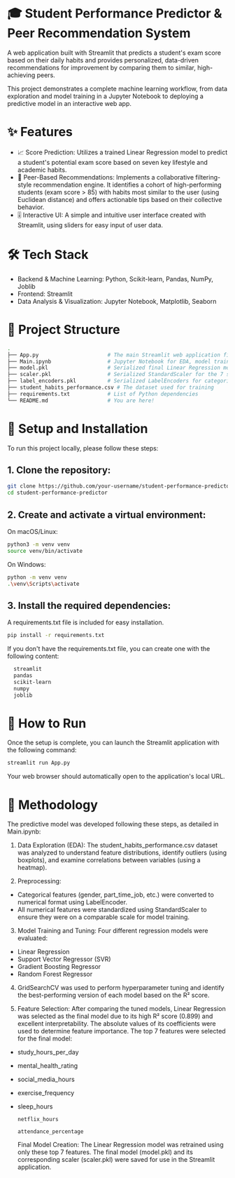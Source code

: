 # 🎓 Student Performance Predictor & Peer Recommendation System

A web application built with Streamlit that predicts a student's exam score based on their daily habits and provides personalized, data-driven recommendations for improvement by comparing them to similar, high-achieving peers.

This project demonstrates a complete machine learning workflow, from data exploration and model training in a Jupyter Notebook to deploying a predictive model in an interactive web app.

# ✨ Features

- 📈 Score Prediction: Utilizes a trained Linear Regression model to predict a student's potential exam score based on seven key lifestyle and academic habits.
- 👥 Peer-Based Recommendations: Implements a collaborative filtering-style recommendation engine. It identifies a cohort of high-performing students (exam score > 85) with habits most similar to the user (using Euclidean distance) and offers actionable tips based on their collective behavior.
- 🎚️ Interactive UI: A simple and intuitive user interface created with Streamlit, using sliders for easy input of user data.

# 🛠️ Tech Stack

- Backend & Machine Learning: Python, Scikit-learn, Pandas, NumPy, Joblib
- Frontend: Streamlit
- Data Analysis & Visualization: Jupyter Notebook, Matplotlib, Seaborn

# 📂 Project Structure

```bash
.
├── App.py                      # The main Streamlit web application file
├── Main.ipynb                  # Jupyter Notebook for EDA, model training, and evaluation
├── model.pkl                   # Serialized final Linear Regression model
├── scaler.pkl                  # Serialized StandardScaler for the 7 selected features
├── label_encoders.pkl          # Serialized LabelEncoders for categorical data transformation
├── student_habits_performance.csv # The dataset used for training
├── requirements.txt            # List of Python dependencies
└── README.md                   # You are here!
```

# 🔧 Setup and Installation

To run this project locally, please follow these steps:

## 1. Clone the repository:

  ```bash
  git clone https://github.com/your-username/student-performance-predictor.git
  cd student-performance-predictor
  ```
## 2. Create and activate a virtual environment:

  On macOS/Linux:
  ```bash
  python3 -m venv venv
  source venv/bin/activate
  ```
  On Windows:
  ```bash
  python -m venv venv
  .\venv\Scripts\activate
  ```
## 3. Install the required dependencies:
A requirements.txt file is included for easy installation.
  ```bash
  pip install -r requirements.txt
  ```

If you don't have the requirements.txt file, you can create one with the following content:
```bash
  streamlit
  pandas
  scikit-learn
  numpy
  joblib
```
# 🚀 How to Run

Once the setup is complete, you can launch the Streamlit application with the following command:
  ```bash
  streamlit run App.py
  ```

Your web browser should automatically open to the application's local URL.

# 🧠 Methodology

The predictive model was developed following these steps, as detailed in Main.ipynb:

1. Data Exploration (EDA): The student_habits_performance.csv dataset was analyzed to understand feature distributions, identify outliers (using boxplots), and examine correlations between variables (using a heatmap).

2. Preprocessing:

  - Categorical features (gender, part_time_job, etc.) were converted to numerical format using LabelEncoder.
  - All numerical features were standardized using StandardScaler to ensure they were on a comparable scale for model training.

3. Model Training and Tuning: Four different regression models were evaluated:

  - Linear Regression
  - Support Vector Regressor (SVR)
  - Gradient Boosting Regressor
  - Random Forest Regressor

4. GridSearchCV was used to perform hyperparameter tuning and identify the best-performing version of each model based on the R² score.

5. Feature Selection: After comparing the tuned models, Linear Regression was selected as the final model due to its high R² score (0.899) and excellent interpretability. The absolute values of its coefficients were used to determine feature importance. The top 7 features were selected for the final model:

  - study_hours_per_day
  - mental_health_rating
  - social_media_hours
  - exercise_frequency
  - sleep_hours

        netflix_hours

        attendance_percentage

    Final Model Creation: The Linear Regression model was retrained using only these top 7 features. The final model (model.pkl) and its corresponding scaler (scaler.pkl) were saved for use in the Streamlit application.
